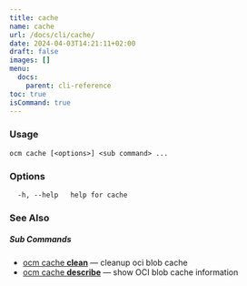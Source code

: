 ```yaml
---
title: cache
name: cache
url: /docs/cli/cache/
date: 2024-04-03T14:21:11+02:00
draft: false
images: []
menu:
  docs:
    parent: cli-reference
toc: true
isCommand: true
---
```

### Usage

```
ocm cache [<options>] <sub command> ...
```

### Options

```
  -h, --help   help for cache
```

### See Also



##### Sub Commands

* [ocm cache <b>clean</b>](/docs/cli/cache/clean)	 &mdash; cleanup oci blob cache
* [ocm cache <b>describe</b>](/docs/cli/cache/describe)	 &mdash; show OCI blob cache information

